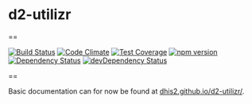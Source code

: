 # d2-utilizr
==

[![Build Status](https://travis-ci.org/dhis2/d2-utilizr.svg?branch=master)](https://travis-ci.org/dhis2/d2-utilizr)
[![Code Climate](https://codeclimate.com/github/dhis2/d2-utilizr/badges/gpa.svg)](https://codeclimate.com/github/dhis2/d2-utilizr)
[![Test Coverage](https://codeclimate.com/github/dhis2/d2-utilizr/badges/coverage.svg)](https://codeclimate.com/github/dhis2/d2-utilizr/coverage)
[![npm version](https://badge.fury.io/js/d2-utilizr.svg)](https://badge.fury.io/js/d2-utilizr)
[![Dependency Status](https://david-dm.org/dhis2/d2-utilizr.svg)](https://david-dm.org/dhis2/d2-utilizr)
[![devDependency Status](https://david-dm.org/dhis2/d2-utilizr/dev-status.svg)](https://david-dm.org/dhis2/d2-utilizr#info=devDependencies)

==

Basic documentation can for now be found at [dhis2.github.io/d2-utilizr/](https://dhis2.github.io/d2-utilizr/).  